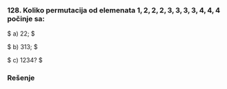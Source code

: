 ### 128. Koliko permutacija od elemenata $1, 2, 2, 2, 3, 3, 3, 3, 4, 4, 4$ počinje sa:

$ a) 22; $

$ b) 313; $ 

$ c) 1234? $

### Rešenje

